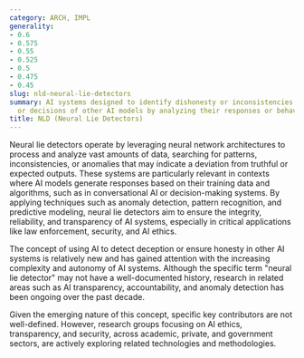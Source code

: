 ```yaml
---
category: ARCH, IMPL
generality:
- 0.6
- 0.575
- 0.55
- 0.525
- 0.5
- 0.475
- 0.45
slug: nld-neural-lie-detectors
summary: AI systems designed to identify dishonesty or inconsistencies in the outputs
  or decisions of other AI models by analyzing their responses or behavior.
title: NLD (Neural Lie Detectors)
---
```


Neural lie detectors operate by leveraging neural network architectures to process and analyze vast amounts of data, searching for patterns, inconsistencies, or anomalies that may indicate a deviation from truthful or expected outputs. These systems are particularly relevant in contexts where AI models generate responses based on their training data and algorithms, such as in conversational AI or decision-making systems. By applying techniques such as anomaly detection, pattern recognition, and predictive modeling, neural lie detectors aim to ensure the integrity, reliability, and transparency of AI systems, especially in critical applications like law enforcement, security, and AI ethics.

The concept of using AI to detect deception or ensure honesty in other AI systems is relatively new and has gained attention with the increasing complexity and autonomy of AI systems. Although the specific term "neural lie detector" may not have a well-documented history, research in related areas such as AI transparency, accountability, and anomaly detection has been ongoing over the past decade.

Given the emerging nature of this concept, specific key contributors are not well-defined. However, research groups focusing on AI ethics, transparency, and security, across academic, private, and government sectors, are actively exploring related technologies and methodologies.